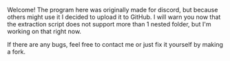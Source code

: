 Welcome! The program here was originally made for discord, but because others might use it I decided to upload it to GitHub. I will warn you now that the extraction script does not support more than 1 nested folder, but I'm working on that right now.

If there are any bugs, feel free to contact me or just fix it yourself by making a fork.
